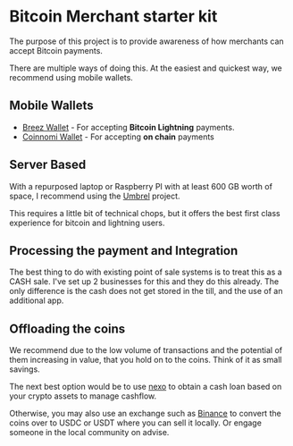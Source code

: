 # Bitcoin Merchant starter kit

The purpose of this project is to provide awareness of how merchants can accept Bitcoin payments.

There are multiple ways of doing this. At the easiest and quickest way, we recommend using mobile wallets.

## Mobile Wallets

* [Breez Wallet](https://breez.technology/) - For accepting **Bitcoin Lightning** payments.
* [Coinnomi Wallet](https://www.coinomi.com/en/) - For accepting **on chain** payments

## Server Based

With a repurposed laptop or Raspberry PI with at least 600 GB worth of space, I recommend using the [Umbrel](https://getumbrel.com) project.

This requires a little bit of technical chops, but it offers the best first class experience for bitcoin and lightning users.

## Processing the payment and Integration

The best thing to do with existing point of sale systems is to treat this as a CASH sale. I've set up 2 businesses for this and they do this already. The only difference is the cash does not get stored in the till, and the use of an additional app.

## Offloading the coins

We recommend due to the low volume of transactions and the potential of them increasing in value, that you hold on to the coins. Think of it as small savings.

The next best option would be to use [nexo](https://nexo.io) to obtain a cash loan based on your crypto assets to manage cashflow.

Otherwise, you may also use an exchange such as [Binance](https://binance.com/) to convert the coins over to USDC or USDT where you can sell it locally. Or engage someone in the local community on advise.
